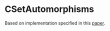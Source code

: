 # CSetAutomorphisms


Based on implementation specified in this [paper](https://www.math.unl.edu/~aradcliffe1/Papers/Canonical.pdf).
